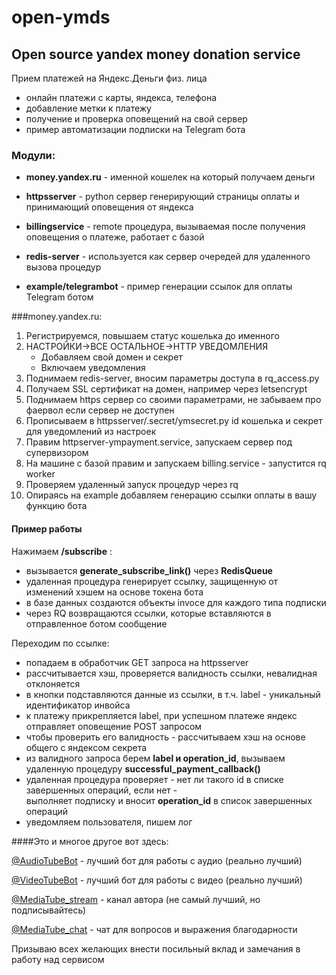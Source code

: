 # open-ymds
## Open source yandex money donation service
Прием платежей на Яндекс.Деньги физ. лица
- онлайн платежи с карты, яндекса, телефона
- добавление метки к платежу
- получение и проверка оповещений на свой сервер
- пример автоматизации подписки на Telegram бота

### Модули:
* **money.yandex.ru** - именной кошелек на который получаем деньги

* **httpsserver** - python сервер генерирующий страницы оплаты и принимающий оповещения от яндекса

* **billingservice** - remote процедура, вызываемая после получения оповещения о платеже, работает с базой

* **redis-server** - используется как сервер очередей для удаленного вызова процедур

* **example/telegrambot** - пример генерации ссылок для оплаты Telegram ботом

###money.yandex.ru:
1. Регистрируемся, повышаем статус кошелька до именного
2. НАСТРОЙКИ->ВСЕ ОСТАЛЬНОЕ->HTTP УВЕДОМЛЕНИЯ
   * Добавляем свой домен и секрет
   * Включаем уведомления
3. Поднимаем redis-server, вносим параметры доступа в rq_access.py
4. Получаем SSL сертификат на домен, например через letsencrypt
5. Поднимаем https сервер со своими параметрами, не забываем про фаервол если сервер не доступен
6. Прописываем в httpsserver/.secret/ymsecret.py id кошелька и секрет для уведомлений из настроек
7. Правим httpserver-ympayment.service, запускаем сервер под супервизором
8. На машине с базой правим и запускаем billing.service - запустится rq worker
9. Проверяем удаленный запуск процедур через rq
10. Опираясь на example добавляем генерацию ссылки оплаты в вашу функцию бота

#### Пример работы

Нажимаем **/subscribe** :
- вызывается **generate_subscribe_link()** через **RedisQueue**
- удаленная процедура генерирует ссылку, защищенную от изменений хэшем на основе токена бота
- в базе данных создаются объекты invoce для каждого типа подписки
- через RQ возвращаются ссылки, которые вставляются в отправленное ботом сообщение

Переходим по ссылке:
- попадаем в обработчик GET запроса на httpsserver
- рассчитывается хэш, проверяется валидность ссылки, невалидная отклоняется
- в кнопки подставляются данные из ссылки, в т.ч. label - уникальный идентификатор инвойса
- к платежу прикрепляется label, при успешном платеже яндекс отправляет оповещение POST запросом
- чтобы проверить его валидность - рассчитываем хэш на основе общего с яндексом секрета
- из валидного запроса берем **label и operation_id**, вызываем удаленную процедуру **successful_payment_callback()**
- удаленная процедура проверяет - нет ли такого id в списке завершенных операций, если нет - \
выполняет подписку и вносит **operation_id** в список завершенных операций
- уведомляем пользователя, пишем лог

####Это и многое другое вот здесь:

[@AudioTubeBot](t.me/AudioTubeBot) - лучший бот для работы с аудио (реально лучший)

[@VideoTubeBot](t.me/VideoTubeBot) - лучший бот для работы с видео (реально лучший)

[@MediaTube_stream](t.me/MediaTube_stream) - канал автора (не самый лучший, но  подписывайтесь)

[@MediaTube_chat](t.me/MediaTube_chat) - чат для вопросов и выражения благодарности

Призываю всех желающих внести посильный вклад и замечания в работу над сервисом